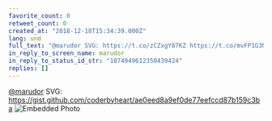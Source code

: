 ```yaml
---
favorite_count: 0
retweet_count: 0
created_at: "2018-12-18T15:34:39.000Z"
lang: und
full_text: "@marudor SVG: https://t.co/zCZxgY87KZ https://t.co/mvFP1G3Nj4"
in_reply_to_screen_name: marudor
in_reply_to_status_id_str: "1074949612350439424"
replies: []
---
```


[@marudor](https://twitter.com/marudor) SVG:
<https://gist.github.com/coderbyheart/ae0eed8a9ef0de77eefccd87b159c3ba>
![Embedded Photo](https://twitter-media-coderbyheart.s3.eu-north-1.amazonaws.com/1075051727454375936-DutZmRPWwAA4r1x.png)
